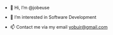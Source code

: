 - 👋 Hi, I’m @jobeuse


- 👀 I’m interested in Software Development  


- 📫 Contact me via my email yobuir@gmail.com

<!---
jobeuse/jobeuse is a ✨ special ✨ repository because its `README.md` (this file) appears on your GitHub profile.
You can click the Preview link to take a look at your changes.
--->
